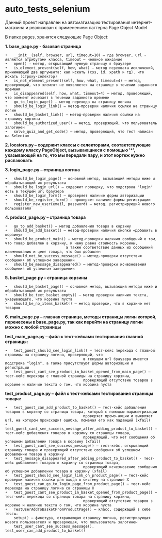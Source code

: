 # auto_tests_selenium
Данный проект направлен на автоматизацию тестирования интернет-магазина и реализован с применением паттерна Page Object Model

В папке pages, хранятся следующие Page Object:

**1.	base_page.py - базовая страница**
```
•	__init__(self, browser, url, timeout=10) – где browser, url - являются атрибутами класса, timeout – неявное ожидание
•	open() - метод, открывающий нужную страницу в браузере
•	is_element_present(self, how, what) – метод перехвата исключений, принимающий два аргумента: как искать (css, id, xpath и тд), что искать (строку-селектор)
•	is_not_element_present(self, how, what, timeout=4) – метод, проверяющий, что элемент не появляется на странице в течении заданного времени
•	is_disappeared(self, how, what, timeout=4) – метод, проверяющий, что элемент исчезает в течении заданного времени
•	go_to_login_page() – метод перехода на страницу логина
•	should_be_login_link() – метод-проверки наличия ссылки на страницу логин
•	should_be_basket_link() – метод-проверки наличия ссылки на страницу корзины
•	should_be_authorized_user() – метод, проверяющий, что пользователь залогинен
•	solve_quiz_and_get_code() – метод, проверяющий, что тест написан на Selenium
```

**2.	locators.py – содержит классы с селекторами, соответствующие каждому классу PageObject, вызывающиеся с помощью '*', указывающей на то, что мы передали пару, и этот кортеж нужно распаковать**
 
**3.	login_page.py – страница логина**
```
•	should_be_login_page() – основной метод, вызывающий методы ниже и обрабатывающий их результаты
•	should_be_login_url() – содержит проверку, что подстрока "login" есть в текущем url браузера
•	should_be_login_form() – проверяет наличие формы авторизации
•	should_be_register_form() – проверяет наличие формы регистрации
•	register_new_user(email, password) – метод, регистрирующий нового пользователя
```

**4.	product_page.py – страница товара**
```
•	go_to_add_basket() – метод добавления товара в корзину
•	should_be_add_basket() – метод-проверки наличия кнопки «Добавить в корзину»
•	should_be_product_main() – метод-проверки наличия сообщений о том, что товар добавлен в корзину, и чему равна стоимость корзины,
                            а также соответствие данных из сообщений наименованию и цене товара, что был добавлен
•	should_not_be_success_message() – метод-проверки отсутствия сообщения об успешном завершении
•	should_be_message_disappeared() – метод-проверки исчезновения сообщения об успешном завершении
```

**5.	basket_page.py – страница корзины**
```
•	should_be_basket_page() – основной метод, вызывающий методы ниже и обрабатывающий их результаты
•	should_be_text_basket_empty() – метод проверки наличия текста, указывающего, что корзина пуста
•	should_be_no_items_basket() – метод проверки, что в корзине нет товаров
```

**6.	main_page.py – главная страница, методы страницы логин которой, перенесены в base_page.py, так как перейти на страницу логин можно с любой страницы**

**test_main_page.py – файл с тест-кейсами тестирования главной страницы:**
```
•	test_guest_should_see_login_link() – тест-кейс перехода с главной страницы на страницу логина, проверяющий, что
                                    в текущем url браузера имеется подстрока "login", а также присутствуют формы авторизации и регистрации
•	test_guest_cant_see_product_in_basket_opened_from_main_page() – тест-кейс перехода с главной страницы на страницу корзины,
                                    проверяющий отсутствие товаров в корзине и наличие текста о том, что корзина пуста
```

**test_product_page.py – файл с тест-кейсами тестирования страницы товара:**
```
•	test_guest_can_add_product_to_basket() – тест-кейс добавления товаров в корзину со страницы товара, который с помощью параметризации
                                    проверяет промо-акции и выявляет url, на котором происходит ошибка, помечая его как падающий (xfail)
•	test_guest_cant_see_success_message_after_adding_product_to_basket() – тест-кейс добавления товаров в корзину со страницы товара,
                                    проверяющий, что нет сообщения об успешном добавлении товара в корзину (xfail)
•	test_guest_cant_see_success_message() – тест-кейс, открывающий страницу товара и проверяющий отсутствие сообщения об успешном добавлении товара в корзину
•	test_message_disappeared_after_adding_product_to_basket() - тест-кейс добавления товаров в корзину со страницы товара,
                                    проверяющий исчезновение сообщения об успешном добавлении товара в корзину (xfail)
•	test_guest_should_see_login_link_on_product_page() – тест-кейс проверки наличия ссылки для входа в систему на странице Х
•	test_guest_can_go_to_login_page_from_product_page() – тест-кейс перехода на страницу логина со страницы Х
•	test_guest_cant_see_product_in_basket_opened_from_product_page() – тест-кейс перехода со страницы товара на страницу корзины,
                                    проверяющий отсутствие товаров в корзине и наличие текста о том, что корзина пуста
•	TestUserAddToBasketFromProductPage() – класс, содержащий в себе тесты:
	setup() – фикстура, открывающая страницу логина, регистрирующая нового пользователя и проверяющая, что пользователь залогинен
	test_user_cant_see_success_message(), test_user_can_add_product_to_basket()
```

